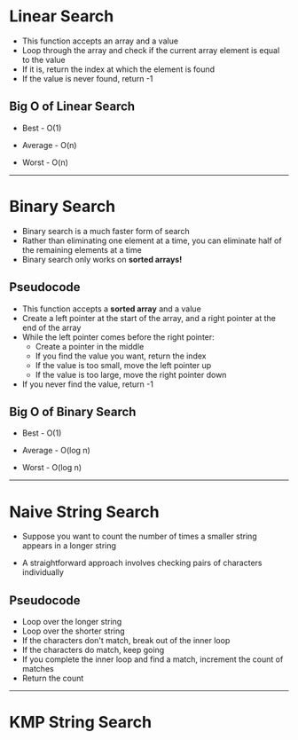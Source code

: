 # Linear Search
* This function accepts an array and a value
* Loop through the array and check if the current array element is equal to the value
* If it is, return the index at which the element is found
* If the value is never found, return -1

## Big O of Linear Search
* Best - O(1)

* Average - O(n)

* Worst - O(n)

---

# Binary Search
* Binary search is a much faster form of search
* Rather than eliminating one element at a time, you can eliminate half of the remaining elements at a time
* Binary search only works on **sorted arrays!**

## Pseudocode
* This function accepts a **sorted array** and a value
* Create a left pointer at the start of the array, and a right pointer at the end of the array
* While the left pointer comes before the right pointer:
    * Create a pointer in the middle
    * If you find the value you want, return the index
    * If the value is too small, move the left pointer up
    * If the value is too large, move the right pointer down
* If you never find the value, return -1

## Big O of Binary Search
* Best - O(1)

* Average - O(log n)

* Worst - O(log n)

---

# Naive String Search
* Suppose you want to count the number of times a smaller string appears in a longer string

* A straightforward approach involves checking pairs of characters individually

## Pseudocode
* Loop over the longer string
* Loop over the shorter string
* If the characters don't match, break out of the inner loop
* If the characters do match, keep going
* If you complete the inner loop and find a match, increment the count of matches
* Return the count

---

# KMP String Search